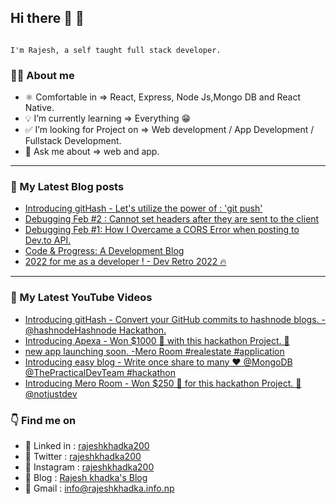 ## Hi there 👋 👋

```

I'm Rajesh, a self taught full stack developer.

```

### 👨‍💻 About me

- ⚛️ Comfortable in => React, Express, Node Js,Mongo DB and React Native.
- 💡 I’m currently learning => Everything 😁
- ✅ I’m looking for Project on => Web development / App Development / Fullstack Development.
- 💬 Ask me about => web and app.

--------------------------------------------------------

### 📗 My Latest Blog posts

<!-- BLOG-POST-LIST:START -->
- [Introducing gitHash - Let&#39;s utilize the power of : &#39;git push&#39;](https://blog.rajeshkhadka.info.np/introducing-githash-lets-utilize-the-power-of-git-push)
- [Debugging Feb #2 : Cannot set headers after they are sent to the client](https://blog.rajeshkhadka.info.np/debugging-feb-2-cannot-set-headers-after-they-are-sent-to-the-client)
- [Debugging Feb #1: How I Overcame a CORS Error when posting to Dev.to API.](https://blog.rajeshkhadka.info.np/debugging-feb-1-how-i-overcame-a-cors-error-when-posting-to-devto-api)
- [Code &amp; Progress: A Development Blog](https://blog.rajeshkhadka.info.np/code-progress-a-development-blog)
- [2022 for me as a developer ! - Dev Retro 2022 🔥](https://blog.rajeshkhadka.info.np/2022-for-me-as-a-developer-dev-retro-2022)
<!-- BLOG-POST-LIST:END -->
--------------------------------------------------

### 📗 My Latest YouTube Videos
<!-- YOUTUBE-VIDEOS-LIST:START -->
- [Introducing gitHash - Convert your GitHub commits to hashnode blogs. -  @hashnodeHashnode Hackathon.](https://www.youtube.com/watch?v=a_rUcsIkN7A)
- [Introducing Apexa - Won $1000 🤑 with this hackathon Project. 🚀](https://www.youtube.com/watch?v=4dyoFMiMUnk)
- [new app launching soon. -Mero Room #realestate #application](https://www.youtube.com/watch?v=MKVPnRJ0KVk)
- [Introducing easy blog - Write once share to many ❤ @MongoDB @ThePracticalDevTeam  #hackathon](https://www.youtube.com/watch?v=5sh75GbRSRU)
- [Introducing Mero Room - Won $250 🤑 for this hackathon Project.  🏡 @notjustdev](https://www.youtube.com/watch?v=0GYYh3aouFI)
<!-- YOUTUBE-VIDEOS-LIST:END -->
 

### 👇 Find me on

- 🔗 Linked in : <a  target="_blank" href = "https://www.linkedin.com/in/rajeshkhadka200"> rajeshkhadka200 </a>
- 🔗 Twitter : <a  target="_blank" href = "https://www.twitter.com/rajeshkhadka200"> rajeshkhadka200 </a>
- 🔗 Instagram : <a target="_blank" href = "https://www.instagram.com/rajeshkhadka200"> rajeshkhadka200 </a>
- 🔗 Blog : <a target="_blank" href = "https://blog.rajeshkhadka.info.np/"> Rajesh khadka's Blog </a>
- 🔗 Gmail : info@rajeshkhadka.info.np
